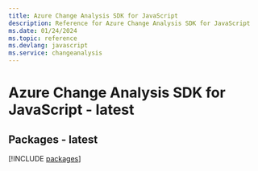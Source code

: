 ```yaml
---
title: Azure Change Analysis SDK for JavaScript
description: Reference for Azure Change Analysis SDK for JavaScript
ms.date: 01/24/2024
ms.topic: reference
ms.devlang: javascript
ms.service: changeanalysis
---
```

# Azure Change Analysis SDK for JavaScript - latest
## Packages - latest
[!INCLUDE [packages](change-analysis-index.md)]